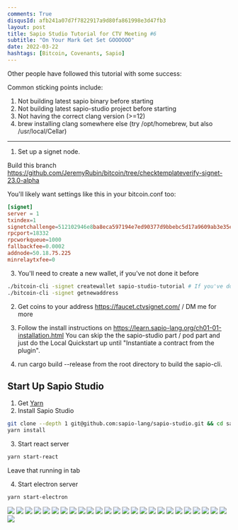 ```yaml
---
comments: True
disqusId: afb241a07d7f7822917a9d80fa861998e3d47fb3
layout: post
title: Sapio Studio Tutorial for CTV Meeting #6
subtitle: "On Your Mark Get Set GOOOOOO"
date: 2022-03-22
hashtags: [Bitcoin, Covenants, Sapio]
---
```


Other people have followed this tutorial with some success:

Common sticking points include:

1. Not building latest sapio binary before starting
1. Not building latest sapio-studio project before starting
1. Not having the correct clang version (>=12)
1. brew installing clang somewhere else (try /opt/homebrew, but also /usr/local/Cellar)

----------
1. Set up a signet node. 

Build this branch https://github.com/JeremyRubin/bitcoin/tree/checktemplateverify-signet-23.0-alpha


You'll likely want settings like this in
   your bitcoin.conf too:
```toml
[signet]
server = 1
txindex=1
signetchallenge=512102946e8ba8eca597194e7ed90377d9bbebc5d17a9609ab3e35e706612ee882759351ae 
rpcport=18332
rpcworkqueue=1000
fallbackfee=0.0002
addnode=50.18.75.225
minrelaytxfee=0
```

3. You'll need to create a new wallet, if you've not done it before

```bash
./bitcoin-cli -signet createwallet sapio-studio-tutorial # If you've done this before fine
./bitcoin-cli -signet getnewaddress
```

2. Get coins to your address https://faucet.ctvsignet.com/ / DM me for more

2. Follow the install instructions on
   https://learn.sapio-lang.org/ch01-01-installation.html You can skip the the
   sapio-studio part / pod part and just do the Local Quickstart up until
   "Instantiate a contract from the plugin".
2. run cargo build --release from the root directory to build the sapio-cli.

## Start Up Sapio Studio
1. Get [Yarn](https://yarnpkg.com/getting-started/install)
2. Install Sapio Studio
```bash
git clone --depth 1 git@github.com:sapio-lang/sapio-studio.git && cd sapio-studio
yarn install
```
3. Start react server
```bash
yarn start-react
```
Leave that running in  tab

4. Start electron server
```bash
yarn start-electron
```

![](/public/img/bitcoin/sapio-studio-tut-ctv6/1-sapio-studio-init.png)
![](/public/img/bitcoin/sapio-studio-tut-ctv6/Screen-Shot-2022-03-22-at-10.16.35-AM.png)
![](/public/img/bitcoin/sapio-studio-tut-ctv6/Screen-Shot-2022-03-22-at-10.17.37-AM.png)
![](/public/img/bitcoin/sapio-studio-tut-ctv6/Screen-Shot-2022-03-22-at-10.18.09-AM.png)
![](/public/img/bitcoin/sapio-studio-tut-ctv6/Screen-Shot-2022-03-22-at-10.18.59-AM.png)
![](/public/img/bitcoin/sapio-studio-tut-ctv6/Screen-Shot-2022-03-22-at-10.19.39-AM.png)
![](/public/img/bitcoin/sapio-studio-tut-ctv6/Screen-Shot-2022-03-22-at-10.20.12-AM.png)
![](/public/img/bitcoin/sapio-studio-tut-ctv6/Screen-Shot-2022-03-22-at-10.20.41-AM.png)
![](/public/img/bitcoin/sapio-studio-tut-ctv6/Screen-Shot-2022-03-22-at-10.21.17-AM.png)
![](/public/img/bitcoin/sapio-studio-tut-ctv6/Screen-Shot-2022-03-22-at-10.22.07-AM.png)
![](/public/img/bitcoin/sapio-studio-tut-ctv6/Screen-Shot-2022-03-22-at-10.27.25-AM.png)
![](/public/img/bitcoin/sapio-studio-tut-ctv6/Screen-Shot-2022-03-22-at-10.35.18-AM.png)
![](/public/img/bitcoin/sapio-studio-tut-ctv6/Screen-Shot-2022-03-22-at-10.35.48-AM.png)
![](/public/img/bitcoin/sapio-studio-tut-ctv6/Screen-Shot-2022-03-22-at-10.36.02-AM.png)
![](/public/img/bitcoin/sapio-studio-tut-ctv6/Screen-Shot-2022-03-22-at-10.36.17-AM.png)
![](/public/img/bitcoin/sapio-studio-tut-ctv6/Screen-Shot-2022-03-22-at-10.36.51-AM.png)
![](/public/img/bitcoin/sapio-studio-tut-ctv6/Screen-Shot-2022-03-22-at-10.37.00-AM.png)
![](/public/img/bitcoin/sapio-studio-tut-ctv6/Screen-Shot-2022-03-22-at-10.37.03-AM.png)
![](/public/img/bitcoin/sapio-studio-tut-ctv6/Screen-Shot-2022-03-22-at-10.37.14-AM.png)
![](/public/img/bitcoin/sapio-studio-tut-ctv6/Screen-Shot-2022-03-22-at-10.37.25-AM.png)
![](/public/img/bitcoin/sapio-studio-tut-ctv6/Screen-Shot-2022-03-22-at-10.44.38-AM.png)
![](/public/img/bitcoin/sapio-studio-tut-ctv6/Screen-Shot-2022-03-22-at-10.44.57-AM.png)
![](/public/img/bitcoin/sapio-studio-tut-ctv6/Screen-Shot-2022-03-22-at-11.53.45-AM.png)
![](/public/img/bitcoin/sapio-studio-tut-ctv6/Screen-Shot-2022-03-22-at-11.53.54-AM.png)
![](/public/img/bitcoin/sapio-studio-tut-ctv6/Screen-Shot-2022-03-22-at-11.47.10-AM.png)
![](/public/img/bitcoin/sapio-studio-tut-ctv6/Screen-Shot-2022-03-22-at-11.47.20-AM.png)